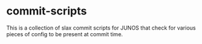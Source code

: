 # commit-scripts

This is a collection of slax commit scripts for JUNOS that check for various
pieces of config to be present at commit time.
